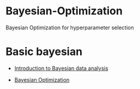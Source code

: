 # Bayesian-Optimization
Bayesian Optimization for hyperparameter selection

# Basic bayesian
 - [Introduction to Bayesian data analysis](https://www.youtube.com/watch?v=3OJEae7Qb_o&list=PLuFpbnkMGXo1U2Ia2fPrBaWuPA-3kv3QT&index=1)

 - [Bayesian Optimization](https://www.youtube.com/watch?v=C5nqEHpdyoE)
